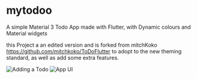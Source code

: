 # mytodoo

A simple Material 3 Todo App made with Flutter, with Dynamic colours and Material widgets

this Project a an edited version and is forked from mitchKoko 
https://github.com/mitchkoko/ToDoFlutter  to adopt to the new theming standard, as well as add some extra features.

![Adding a Todo](https://github.com/SreejithKSGupta/mytodoo/assets/72187226/e68f0966-f119-4c66-af14-4f4e74396e3e)
![App UI](https://github.com/SreejithKSGupta/mytodoo/assets/72187226/95088e18-7a9e-4f4f-bcc6-c98aec002eba)

